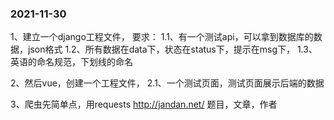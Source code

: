 ### 2021-11-30

1、建立一个django工程文件， 
	要求：
	1.1、有一个测试api，可以拿到数据库的数据，json格式 
	1.2、所有数据在data下，状态在status下，提示在msg下， 
	1.3、英语的命名规范，下划线的命名 



2、然后vue，创建一个工程文件， 
	2.1、一个测试页面，测试页面展示后端的数据 



3、爬虫先简单点，用requests 
http://jandan.net/ 
题目，文章，作者